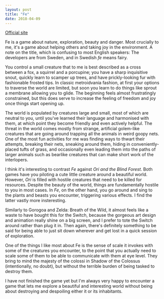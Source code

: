 ```yaml
---
layout: post
title: "Fe"
date: 2018-04-09
---
```

[Official site](https://www.ea.com/games/fe)

Fe is a game about nature, exploration, beauty and danger. Most crucially to me, it's a game about helping others and taking joy in the environment. A note on the title, which is confusing to most English speakers: The developers are from Sweden, and in Swedish *fe* means fairy.

You control a small creature that to me is best described as a cross between a fox, a squirrel and a porcupine; you have a sharp inquisitive snout, quickly learn to scamper up trees, and have prickly-looking fur with fashionable frosted tips. In classic metroidvania fashion, at first your options to traverse the world are limited, but soon you learn to do things like sprout a membrane allowing you to glide. The beginning feels almost frustratingly constrained, but this does serve to increase the feeling of freedom and joy once things start opening up.

The world is populated by creatures large and small, most of which are neutral to you, until you've learned their language and harmonised with them, at which point they become friendly and even actively helpful. The threat in the world comes mostly from strange, artificial golem-like creatures that are going around trapping all the animals in weird goopy nets. One of the most fun activities for me was finding ways to thwart their attempts, breaking their nets, sneaking around them, hiding in conveniently-placed tufts of grass, and occasionally even leading them into the paths of larger animals such as bearlike creatures that can make short work of the interlopers.

I think it's interesting to contrast *Fe* against *Ori and the Blind Forest*. Both games have you piloting a cute little creature around a beautiful world. However, *Ori* is filled with hostile creatures that need to be killed for resources. Despite the beauty of the world, things are fundamentally hostile to you in most cases. In *Fe*, on the other hand, you go around and sing to the plants and beasts you encounter, triggering various effects. I find the latter vastly more insteresting.

Similarly to Gorogoa and Zelda: Breath of the Wild, it almost feels like a waste to have bought this for the Switch, because the gorgeous art design and animation really shine on a big screen, and I prefer to tote the Switch around rather than plug it in. Then again, there's definitely something to be said for being able to just sit down wherever and get lost in a quick session of exploration. 

One of the things I like most about Fe is the sense of scale it invokes with some of the creatures you encounter, to the point that you actually need to scale some of them to be able to communicate with them at eye level. They bring to mind the majesty of the colossi in Shadow of the Colossus (intentionally, no doubt), but without the terrible burden of being tasked to destroy them.

I have not finished the game yet but I'm always very happy to encounter a game that lets me explore a beautiful and interesting world without being about destroying and despoiling either it or its inhabitants.